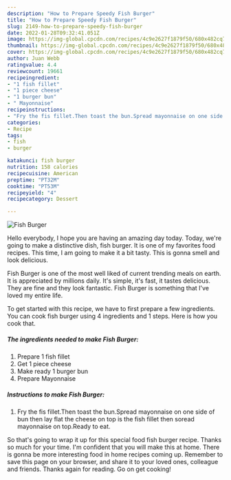 ```yaml
---
description: "How to Prepare Speedy Fish Burger"
title: "How to Prepare Speedy Fish Burger"
slug: 2149-how-to-prepare-speedy-fish-burger
date: 2022-01-28T09:32:41.051Z
image: https://img-global.cpcdn.com/recipes/4c9e2627f1879f50/680x482cq70/fish-burger-recipe-main-photo.jpg
thumbnail: https://img-global.cpcdn.com/recipes/4c9e2627f1879f50/680x482cq70/fish-burger-recipe-main-photo.jpg
cover: https://img-global.cpcdn.com/recipes/4c9e2627f1879f50/680x482cq70/fish-burger-recipe-main-photo.jpg
author: Juan Webb
ratingvalue: 4.4
reviewcount: 19661
recipeingredient:
- "1 fish fillet"
- "1 piece cheese"
- "1 burger bun"
- " Mayonnaise"
recipeinstructions:
- "Fry the fis fillet.Then toast the bun.Spread mayonnaise on one side of bun then lay flat the cheese on top is the fish fillet then soread mayonnaise on top.Ready to eat."
categories:
- Recipe
tags:
- fish
- burger

katakunci: fish burger 
nutrition: 158 calories
recipecuisine: American
preptime: "PT32M"
cooktime: "PT53M"
recipeyield: "4"
recipecategory: Dessert

---
```



![Fish Burger](https://img-global.cpcdn.com/recipes/4c9e2627f1879f50/680x482cq70/fish-burger-recipe-main-photo.jpg)

Hello everybody, I hope you are having an amazing day today. Today, we're going to make a distinctive dish, fish burger. It is one of my favorites food recipes. This time, I am going to make it a bit tasty. This is gonna smell and look delicious.



Fish Burger is one of the most well liked of current trending meals on earth. It is appreciated by millions daily. It's simple, it's fast, it tastes delicious. They are fine and they look fantastic. Fish Burger is something that I've loved my entire life.


To get started with this recipe, we have to first prepare a few ingredients. You can cook fish burger using 4 ingredients and 1 steps. Here is how you cook that.

<!--inarticleads1-->

##### The ingredients needed to make Fish Burger:

1. Prepare 1 fish fillet
1. Get 1 piece cheese
1. Make ready 1 burger bun
1. Prepare  Mayonnaise




<!--inarticleads2-->

##### Instructions to make Fish Burger:

1. Fry the fis fillet.Then toast the bun.Spread mayonnaise on one side of bun then lay flat the cheese on top is the fish fillet then soread mayonnaise on top.Ready to eat.




So that's going to wrap it up for this special food fish burger recipe. Thanks so much for your time. I'm confident that you will make this at home. There is gonna be more interesting food in home recipes coming up. Remember to save this page on your browser, and share it to your loved ones, colleague and friends. Thanks again for reading. Go on get cooking!
